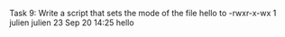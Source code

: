 Task 9: Write a script that sets the mode of the file hello to -rwxr-x-wx 1 julien julien 23 Sep 20 14:25 hello
